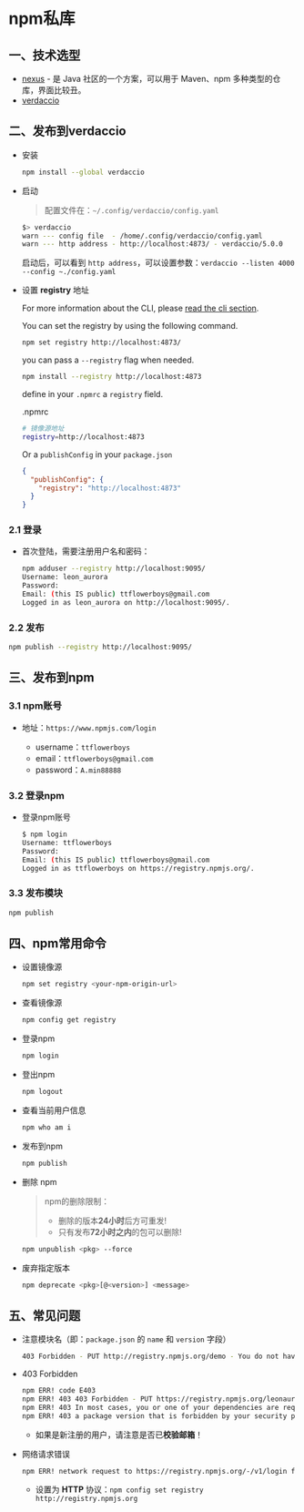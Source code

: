 # npm私库

## 一、技术选型

* [nexus](https://www.sonatype.com/nexus-repository-oss) - 是 Java 社区的一个方案，可以用于 Maven、npm 多种类型的仓库，界面比较丑。
* [verdaccio](https://verdaccio.org/)



## 二、发布到verdaccio

* 安装

  ```bash
  npm install --global verdaccio
  ```

* 启动

  > 配置文件在：`~/.config/verdaccio/config.yaml`

  ```bash
  $> verdaccio
  warn --- config file  - /home/.config/verdaccio/config.yaml
  warn --- http address - http://localhost:4873/ - verdaccio/5.0.0
  ```

  启动后，可以看到 `http address`，可以设置参数：`verdaccio --listen 4000 --config ~./config.yaml`

* 设置 **registry** 地址

  For more information about the CLI, please [read the cli section](https://verdaccio.org/docs/cli).

  You can set the registry by using the following command.

  ```bash
  npm set registry http://localhost:4873/
  ```

  you can pass a `--registry` flag when needed.

  ```bash
  npm install --registry http://localhost:4873
  ```

  define in your `.npmrc` a `registry` field.

  .npmrc

  ```bash
  # 镜像源地址
  registry=http://localhost:4873
  ```

  Or a `publishConfig` in your `package.json`

  ```json
  {
    "publishConfig": {
      "registry": "http://localhost:4873"
    }
  }
  ```

### 2.1 登录

* 首次登陆，需要注册用户名和密码：

  ```bash
  npm adduser --registry http://localhost:9095/
  Username: leon_aurora
  Password:
  Email: (this IS public) ttflowerboys@gmail.com
  Logged in as leon_aurora on http://localhost:9095/.
  ```

### 2.2 发布

```bash
npm publish --registry http://localhost:9095/
```

## 三、发布到npm

### 3.1 npm账号

* 地址：`https://www.npmjs.com/login`

	* username：`ttflowerboys`
	* email：`ttflowerboys@gmail.com`
	* password：`A.min88888`

### 3.2 登录npm

* 登录npm账号

  ```bash
  $ npm login
  Username: ttflowerboys
  Password:
  Email: (this IS public) ttflowerboys@gmail.com
  Logged in as ttflowerboys on https://registry.npmjs.org/.
  ```

### 3.3 发布模块

```bash
npm publish
```

## 四、npm常用命令

* 设置镜像源

  ```bash
  npm set registry <your-npm-origin-url>
  ```

* 查看镜像源

  ```bash
  npm config get registry
  ```

* 登录npm

  ```bash
  npm login
  ```

* 登出npm

  ```bash
  npm logout
  ```

* 查看当前用户信息

  ```bash
  npm who am i
  ```

* 发布到npm

  ```bash
  npm publish
  ```

* 删除 npm

  > npm的删除限制：
  >
  > - 删除的版本**24小时**后方可重发!
  > - 只有发布**72小时之内**的包可以删除!

  ```bash
  npm unpublish <pkg> --force
  ```

* 废弃指定版本

  ```bash
  npm deprecate <pkg>[@<version>] <message>
  ```

## 五、常见问题

* 注意模块名（即：`package.json` 的 `name` 和 `version` 字段）

  ```bash
  403 Forbidden - PUT http://registry.npmjs.org/demo - You do not have permission to publish "demo". Are you logged in as the correct user?
  ```

* 403 Forbidden

  ```bash
  npm ERR! code E403
  npm ERR! 403 403 Forbidden - PUT https://registry.npmjs.org/leonaurora - Forbidden
  npm ERR! 403 In most cases, you or one of your dependencies are requesting
  npm ERR! 403 a package version that is forbidden by your security policy.
  ```

  * 如果是新注册的用户，请注意是否已**校验邮箱**！

* 网络请求错误

  ```bash
  npm ERR! network request to https://registry.npmjs.org/-/v1/login failed
  ```

  * 设置为 **HTTP** 协议：`npm config set registry http://registry.npmjs.org`

